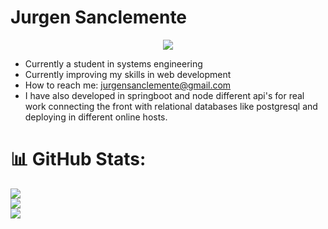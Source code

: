 # Jurgen Sanclemente

<p align="center">
  <img src="https://www.gifss.com/profesiones/informaticos/informatico-11.gif" />
</p>



- Currently a student in systems engineering
- Currently improving my skills in web development 
- How to reach me: jurgensanclemente@gmail.com
- I have also developed in springboot and node different api's for real work connecting the front with relational databases like postgresql and deploying in different online hosts.

# 📊 GitHub Stats:
![](https://github-readme-stats.vercel.app/api?username=Jurgen212&theme=vue-dark&hide_border=false&include_all_commits=false&count_private=false)<br/>
![](https://github-readme-streak-stats.herokuapp.com/?user=Jurgen212&theme=vue-dark&hide_border=false)<br/>
![](https://github-readme-stats.vercel.app/api/top-langs/?username=Jurgen212&theme=vue-dark&hide_border=false&include_all_commits=false&count_private=false&layout=compact)

<!--
**Jurgen212/Jurgen212** is a ✨ _special_ ✨ repository because its `README.md` (this file) appears on your GitHub profile.

Here are some ideas to get you started:



-->
